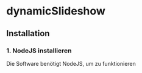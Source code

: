 # dynamicSlideshow
 
## Installation
### 1. NodeJS installieren
Die Software benötigt NodeJS, um zu funktionieren
